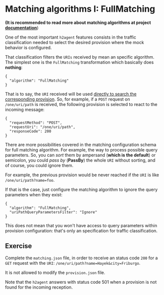 # Matching algorithms I: FullMatching

**(It is recommended to read more about matching algorithms at project [documentation](https://github.com/testillano/h2agent#post-adminv1server-matching)**)

One of the most important `h2agent` features consists in the traffic classification needed to select the desired provision where the mock behavior is configured.

That classification filters the `URIs` received by mean an specific algorithm. The simplest one is the `FullMatching` transformation which basically does **nothing**:

```
{
  "algorithm": "FullMatching"
}
```

That is to say, the `URI` received will be used <u>directly to search the corresponding provision</u>. So, for example, if a `POST` request on `/one/uri/path` is received, the following provision is selected to react to the incoming message:

```
{
  "requestMethod": "POST",
  "requestUri": "/one/uri/path",
  "responseCode": 200
}
```

There are more possibilities covered in the matching configuration schema for full matching algorithm. For example, the way to process possible query parameters. So, you can *sort* them by ampersand (**which is the default**) or semicolon, you could *pass by* (**PassBy**) the whole `URI` without sorting, and of course, you could ignore them.

For example, the previous provision would be never reached if the `URI` is like `/one/uri/path?name=foo`.

If that is the case, just configure the matching algorithm to ignore the query parameters when they exist:

```
{
  "algorithm": "FullMatching",
  "uriPathQueryParametersFilter": "Ignore"
}
```

This does not mean that you won't have access to query parameters within provision configuration: that's only an specification for traffic classification.

## Exercise

Complete the `matching.json` file, in order to receive an status code `200` for a `GET` request with the `URI`: `/one/uri/path?name=Hayek&city=Friburgo`.

It is not allowed to modify the `provision.json` file.

Note that the `h2agent` answers with status code 501 when a provision is not found for the incoming reception.